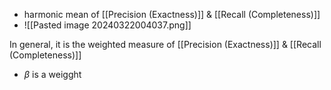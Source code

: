 - harmonic mean of [[Precision (Exactness)]] & [[Recall (Completeness)]]
- ![[Pasted image 20240322004037.png]]

In general, it is the weighted measure of [[Precision (Exactness)]] & [[Recall (Completeness)]]
- $\beta$ is a weigght